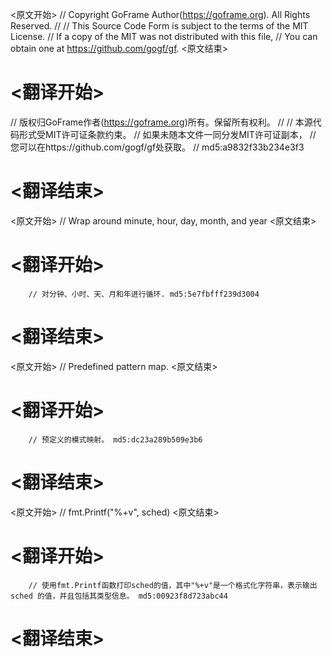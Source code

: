 
<原文开始>
// Copyright GoFrame Author(https://goframe.org). All Rights Reserved.
//
// This Source Code Form is subject to the terms of the MIT License.
// If a copy of the MIT was not distributed with this file,
// You can obtain one at https://github.com/gogf/gf.
<原文结束>

# <翻译开始>
// 版权归GoFrame作者(https://goframe.org)所有。保留所有权利。
//
// 本源代码形式受MIT许可证条款约束。
// 如果未随本文件一同分发MIT许可证副本，
// 您可以在https://github.com/gogf/gf处获取。
// md5:a9832f33b234e3f3
# <翻译结束>


<原文开始>
// Wrap around minute, hour, day, month, and year
<原文结束>

# <翻译开始>
		// 对分钟、小时、天、月和年进行循环. md5:5e7fbfff239d3004
# <翻译结束>


<原文开始>
// Predefined pattern map.
<原文结束>

# <翻译开始>
		// 预定义的模式映射。 md5:dc23a289b509e3b6
# <翻译结束>


<原文开始>
// fmt.Printf("%+v", sched)
<原文结束>

# <翻译开始>
		// 使用fmt.Printf函数打印sched的值，其中"%+v"是一个格式化字符串，表示输出 sched 的值，并且包括其类型信息。 md5:00923f8d723abc44
# <翻译结束>

